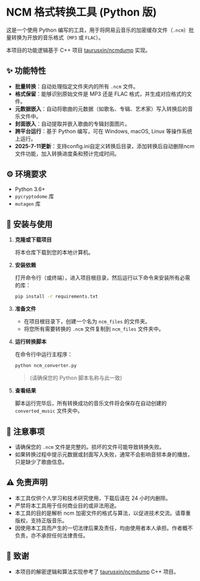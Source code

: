 
# NCM 格式转换工具 (Python 版)

这是一个使用 Python 编写的工具，用于将网易云音乐的加密缓存文件（`.ncm`）批量转换为开放的音乐格式（`MP3` 或 `FLAC`）。

本项目的功能逻辑基于 C++ 项目 [taurusxin/ncmdump](https://github.com/taurusxin/ncmdump) 实现。

## ✨ 功能特性

- **批量转换**：自动处理指定文件夹内的所有 `.ncm` 文件。
- **格式保留**：能够识别原始文件是 MP3 还是 FLAC 格式，并生成对应格式的文件。
- **元数据嵌入**：自动将歌曲的元数据（如歌名、专辑、艺术家）写入转换后的音乐文件中。
- **封面嵌入**：自动提取并嵌入歌曲的专辑封面图片。
- **跨平台运行**：基于 Python 编写，可在 Windows, macOS, Linux 等操作系统上运行。
- **2025-7-11更新**：支持config.ini自定义转换后目录，添加转换后自动删除ncm文件功能，加入转换进度条和预计完成时间。

## ⚙️ 环境要求

- Python 3.6+
- `pycryptodome` 库
- `mutagen` 库

## 🚀 安装与使用

1.  **克隆或下载项目**

    将本仓库下载到您的本地计算机。

2.  **安装依赖**

    打开命令行（或终端），进入项目根目录，然后运行以下命令来安装所有必需的库：
    ```bash
    pip install -r requirements.txt
    ```

3.  **准备文件**

    - 在项目根目录下，创建一个名为 `ncm_files` 的文件夹。
    - 将您所有需要转换的 `.ncm` 文件复制到 `ncm_files` 文件夹中。

4.  **运行转换脚本**

    在命令行中运行主程序：
    ```bash
    python ncm_converter.py
    ```
    > (请确保您的 Python 脚本名称与此一致)

5.  **查看结果**

    脚本运行完毕后，所有转换成功的音乐文件将会保存在自动创建的 `converted_music` 文件夹中。

## 📝 注意事项

- 请确保您的 `.ncm` 文件是完整的。损坏的文件可能导致转换失败。
- 如果转换过程中提示元数据或封面写入失败，通常不会影响音频本身的播放，只是缺少了歌曲信息。

## ⚠️ 免责声明

- 本工具仅供个人学习和技术研究使用，下载后请在 24 小时内删除。
- 严禁将本工具用于任何商业目的或非法用途。
- 本工具的目的是解析 ncm 加密文件的格式与算法，以促进技术交流。请尊重版权，支持正版音乐。
- 因使用本工具而产生的一切法律后果及责任，均由使用者本人承担。作者概不负责，亦不承担任何法律责任。

## 🙏 致谢

- 本项目的解密逻辑和算法实现参考了 [taurusxin/ncmdump](https://github.com/taurusxin/ncmdump) C++ 项目。

